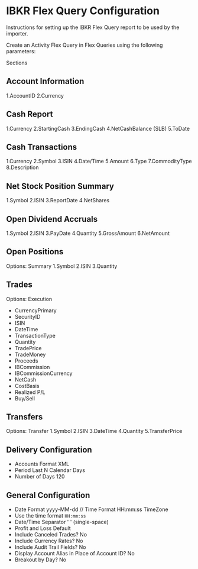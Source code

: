 # IBKR Flex Query Configuration

Instructions for setting up the IBKR Flex Query report to be used by the importer.

Create an Activity Flex Query in Flex Queries using the following parameters:

Sections

## Account Information
1.AccountID
2.Currency

## Cash Report
1.Currency
2.StartingCash
3.EndingCash
4.NetCashBalance (SLB)
5.ToDate

## Cash Transactions
1.Currency
2.Symbol
3.ISIN
4.Date/Time
5.Amount
6.Type
7.CommodityType
8.Description

## Net Stock Position Summary
1.Symbol
2.ISIN
3.ReportDate
4.NetShares

## Open Dividend Accruals
1.Symbol
2.ISIN
3.PayDate
4.Quantity
5.GrossAmount
6.NetAmount

## Open Positions
Options: Summary
1.Symbol
2.ISIN
3.Quantity

## Trades
Options: Execution
- CurrencyPrimary
- SecurityID
- ISIN
- DateTime
- TransactionType
- Quantity
- TradePrice
- TradeMoney
- Proceeds
- IBCommission
- IBCommissionCurrency
- NetCash
- CostBasis
- Realized P/L
- Buy/Sell

## Transfers
Options: Transfer
1.Symbol
2.ISIN
3.DateTime
4.Quantity
5.TransferPrice


## Delivery Configuration
- Accounts Format XML
- Period Last N Calendar Days
- Number of Days 120


## General Configuration
- Date Format yyyy-MM-dd
// Time Format HH:mm:ss TimeZone
- Use the time format `HH:mm:ss`
- Date/Time Separator ' ' (single-space)
- Profit and Loss Default
- Include Canceled Trades? No
- Include Currency Rates? No
- Include Audit Trail Fields? No
- Display Account Alias in Place of Account ID? No
- Breakout by Day? No
